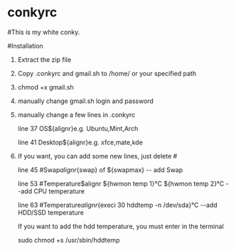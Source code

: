 # conkyrc
#This is my white conky.

#Installation

1. Extract the zip file

2. Copy .conkyrc and gmail.sh to /home/ or your specified path

3. chmod +x gmail.sh

4. manually change gmail.sh login and password

5. manually change a few lines in .conkyrc 

   line 37 OS${alignr}e.g. Ubuntu,Mint,Arch

   line 41 Desktop${alignr}e.g. xfce,mate,kde

6. If you want, you can add some new lines, just delete #

   line 45 #Swap${alignr}${swap} of ${swapmax} -- add Swap

   line 53 #Temperature$alignr ${hwmon temp 1}°C ${hwmon temp 2}°C --add CPU temperature

   line 63 #Temperature${alignr}${execi 30 hddtemp -n /dev/sda}°C  --add HDD/SSD temperature

   If you want to add the hdd temperature, you must enter in the terminal

   sudo chmod +s /usr/sbin/hddtemp
